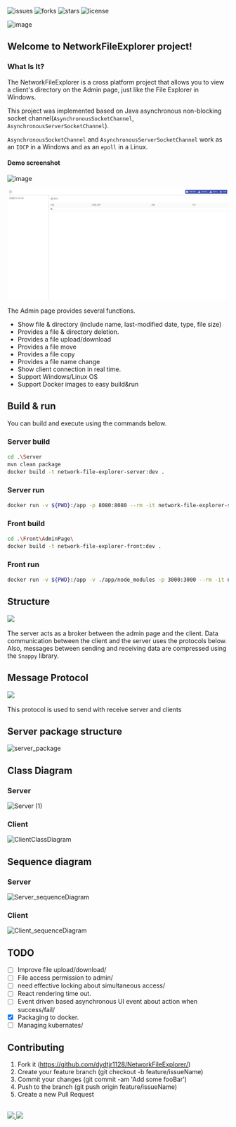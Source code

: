 ![issues](https://img.shields.io/github/issues/dydtjr1128/NetworkFileExplorer)
![forks](https://img.shields.io/github/forks/dydtjr1128/NetworkFileExplorer)
![stars](https://img.shields.io/github/stars/dydtjr1128/NetworkFileExplorer)
![license](https://img.shields.io/github/license/dydtjr1128/NetworkFileExplorer)

![image](https://user-images.githubusercontent.com/19161231/80490865-f2d26680-899c-11ea-9743-9a8d15d6e381.png)

## Welcome to NetworkFileExplorer project!

### What Is It?

The NetworkFileExplorer is a cross platform project that allows you to view a client's directory on the Admin page, just like the File Explorer in Windows.

This project was implemented based on Java asynchronous non-blocking socket channel(`AsynchronousSocketChannel`, `AsynchronousServerSocketChannel`). 

`AsynchronousSocketChannel` and `AsynchronousServerSocketChannel` work as an `IOCP` in a Windows and as an `epoll` in a Linux.

#### Demo screenshot

![image](https://user-images.githubusercontent.com/19161231/70204936-b1c78480-1765-11ea-836a-5747db9539a9.png)

![empty image](./img/empty.jpg)

The Admin page provides several functions.

- Show file & directory (include name, last-modified date, type, file size)
- Provides a file & directory deletion.
- Provides a file upload/download
- Provides a file move
- Provides a file copy
- Provides a file name change
- Show client connection in real time.
- Support Windows/Linux OS
- Support Docker images to easy build&run

## Build & run

You can build and execute using the commands below.

### Server build

```bash
cd .\Server
mvn clean package
docker build -t network-file-explorer-server:dev .
```

### Server run

```bash
docker run -v ${PWD}:/app -p 8080:8080 --rm -it network-file-explorer-server:dev
```

### Front build

```bash
cd .\Front\AdminPage\
docker build -t network-file-explorer-front:dev .
```

### Front run

```bash
docker run -v ${PWD}:/app -v ./app/node_modules -p 3000:3000 --rm -it network-file-explorer-front:dev
```

## Structure

<img src="https://user-images.githubusercontent.com/19161231/70580224-56c6df00-1bf6-11ea-9f8c-03c2a77e7207.png" width="80%"/>

The server acts as a broker between the admin page and the client. 
Data communication between the client and the server uses the protocols below. Also, messages between sending and receiving data are compressed using the `Snappy` library.

## Message Protocol

<img src="https://user-images.githubusercontent.com/19161231/70580225-56c6df00-1bf6-11ea-9762-cbc1d92864a1.png" width="60%"/>

This protocol is used to send with receive server and clients

## Server package structure

![server_package](https://user-images.githubusercontent.com/19161231/70880841-d6e1b000-200d-11ea-9b16-f1d34f53572c.png)

## Class Diagram

### Server
![Server (1)](https://user-images.githubusercontent.com/19161231/70880853-e234db80-200d-11ea-8a6e-0a63d8fc0516.png)

### Client
![ClientClassDiagram](https://user-images.githubusercontent.com/19161231/70594004-707e1b80-1c22-11ea-99c1-41efba568910.png)

## Sequence diagram

### Server
![Server_sequenceDiagram](https://user-images.githubusercontent.com/19161231/70585732-7d8e1100-1c08-11ea-9046-ad1ad71fce9d.png)

### Client
![Client_sequenceDiagram](https://user-images.githubusercontent.com/19161231/70585731-7d8e1100-1c08-11ea-993f-b65bf025e317.png)

## TODO

- [ ] Improve file upload/download/
- [ ] File access permission to admin/
- [ ] need effective locking about simultaneous access/
- [ ] React rendering time out.
- [ ] Event driven based asynchronous UI event about action when success/fail/
- [x] Packaging to docker.
- [ ] Managing kubernates/

## Contributing
1. Fork it (https://github.com/dydtjr1128/NetworkFileExplorer/)
2. Create your feature branch (git checkout -b feature/issueName)
3. Commit your changes (git commit -am 'Add some fooBar')
4. Push to the branch (git push origin feature/issueName)
5. Create a new Pull Request

<br/> 

<a href="mailto:dydtjr1994@gmail.com" target="_blank">
  <img src="https://img.shields.io/badge/E--mail-Yongseok%20choi-yellow.svg">
</a>
<a href="https://dydtjr1128.github.io/" target="_blank">
  <img src="https://img.shields.io/badge/Blog-cys__star%27s%20Blog-blue.svg">
</a>
